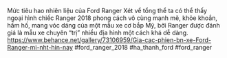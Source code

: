 
Mức tiêu hao nhiên liệu của Ford Ranger
Xét về tổng thể ta có thể thấy ngoại hình chiếc Ranger 2018 phong cách vô cùng mạnh mẽ, khỏe khoắn, hầm hố, mang vóc dáng của một mẫu xe cơ bắp Mỹ, bởi Ranger được đánh giá là mẫu xe chuyên “trị” nhiều địa hình một cách khá dễ dàng.
https://www.behance.net/gallery/73106959/Gia-cac-phien-bn-xe-Ford-Ranger-mi-nht-hin-nay
#ford_ranger_2018 #ha_thanh_ford #ford_ranger
